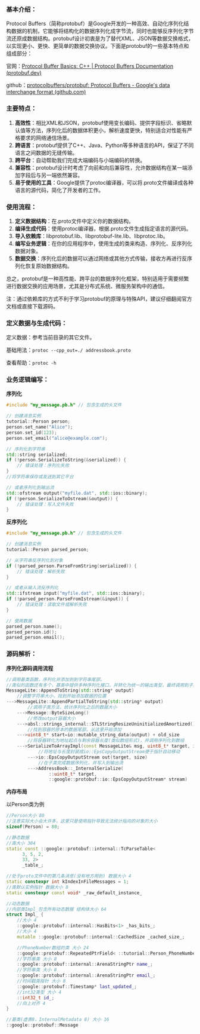 ### 基本介绍：

Protocol Buffers（简称protobuf）是Google开发的一种高效、自动化序列化结构数据的机制，它能够将结构化的数据序列化成字节流，同时也能够反序列化字节流还原成数据结构。protobuf设计初衷是为了替代XML、JSON等数据交换格式，以实现更小、更快、更简单的数据交换协议。下面是protobuf的一些基本特点和组成部分：

官网：[Protocol Buffer Basics: C++ | Protocol Buffers Documentation (protobuf.dev)](https://protobuf.dev/getting-started/cpptutorial/)

github：[protocolbuffers/protobuf: Protocol Buffers - Google's data interchange format (github.com)](https://github.com/protocolbuffers/protobuf/tree/main)

### 主要特点：

1. **高效性**：相比XML和JSON，protobuf使用变长编码、提供字段标识、省略默认值等方法，序列化后的数据体积更小，解析速度更快，特别适合对性能有严格要求的网络通信场景。
2. **跨语言**：protobuf提供了C++、Java、Python等多种语言的API，保证了不同语言之间数据的无缝传输。
3. **跨平台**：自动帮助我们完成大端编码与小端编码的转换。
4. **兼容性**：protobuf设计时考虑了向前和向后兼容性，允许数据结构在某一端添加字段后与另一端依然兼容。
5. **易于使用的工具**：Google提供了protoc编译器，可以将.proto文件编译成各种语言的源代码，简化了开发者的工作。

### 使用流程：

1. **定义数据结构**：在.proto文件中定义你的数据结构。
2. **编译生成代码**：使用protoc编译器，根据.proto文件生成指定语言的源代码。
3. **导入依赖库**：libprotobuf.lib、libprotobuf-lite.lib、libprotoc.lib。
4. **编写业务逻辑**：在你的应用程序中，使用生成的类来构造、序列化、反序列化数据对象。
5. **数据交换**：序列化后的数据可以通过网络或其他方式传输，接收方再进行反序列化恢复原始数据结构。

总之，protobuf是一种高性能、跨平台的数据序列化框架，特别适用于需要频繁进行数据交换的应用场景，尤其是分布式系统、微服务架构中的通信。

注：通过依赖库的方式不利于学习protobuf的原理与特殊API，建议仔细翻阅官方文档或直接下载源码。

### 定义数据与生成代码：

定义数据：参考当前目录的其它文件。

基础用法：`protoc --cpp_out=./ addressbook.proto`

查看帮助：`protoc -h`

### 业务逻辑编写：

**序列化**

```c++
#include "my_message.pb.h" // 包含生成的头文件

// 创建消息实例
tutorial::Person person;
person.set_name("Alice");
person.set_id(123);
person.set_email("alice@example.com");

// 序列化到字符串
std::string serialized;
if (!person.SerializeToString(&serialized)) {
    // 错误处理：序列化失败
}
//将字符串保存或发送到其它平台

// 或者序列化到输出流
std::ofstream output("myfile.dat", std::ios::binary);
if (!person.SerializeToOstream(&output)) {
    // 错误处理：写入文件失败
}
```

**反序列化**

```c++
#include "my_message.pb.h" // 包含生成的头文件

// 创建消息实例
tutorial::Person parsed_person;

// 从字符串反序列化到对象
if (!parsed_person.ParseFromString(serialized)) {
    // 错误处理：解析失败
}

// 或者从输入流反序列化
std::ifstream input("myfile.dat", std::ios::binary);
if (!parsed_person.ParseFromIstream(&input)) {
    // 错误处理：读取文件或解析失败
}

// 使用数据
parsed_person.name();
parsed_person.id();
parsed_person.email();
```

### 源码解析：

**序列化源码调用流程**

```c++
//调用基类函数，序列化并添加到到字符串尾部。
//类似的函数还有多个，基类中提供多种序列化接口，并转化为统一的输出类型，最终调用到子类的序列化函数。
MessageLite::AppendToString(std::string* output)
    //调整字符串大小，找到开始添加数据的位置
--->MessageLite::AppendPartialToString(std::string* output)
		//调用子类方法，统计序列化之后的数据大小
    --->Message::ByteSizeLong()
    	//修改output容器大小
    --->absl::strings_internal::STLStringResizeUninitializedAmortized()
    	//找到容器的原本的数据尾部，从这里开始添加
    --->uint8_t* start=io::mutable_string_data(output) + old_size
    	//将容器转化为地址起点与剩余容器长度(类似数组形式)，并调用序列化到数组
    --->SerializeToArrayImpl(const MessageLite& msg, uint8_t* target, int size)
    		//将地址与长度封装成io::EpsCopyOutputStream便于指针自动移动
    	--->io::EpsCopyOutputStream out(target, size)
    		//在子类完成数据序列化，并写入到输出流
    	--->AddressBook::_InternalSerialize(
    			::uint8_t* target,
    			::google::protobuf::io::EpsCopyOutputStream* stream) 
```

**内存布局**

以Person类为例

```c++
//Person大小 80
//注意实际大小会大许多，这里只是使用指针导致无法统计指向的对象的大小
sizeof(Person) = 80;

//静态数据 
//类大小 304
static const ::google::protobuf::internal::TcParseTable<
      3, 5, 2,
      33, 2>
      _table_;

//处于proto文件中的第几条消息(没有地方用到) 数据大小 4
static constexpr int kIndexInFileMessages = 1;
//类默认实例指针 数据大小 8
static constexpr const void* _raw_default_instance_

//动态数据
//内部类Impl_包含所有动态数据 结构体大小 64
struct Impl_ {
    //大小 4
    ::google::protobuf::internal::HasBits<1> _has_bits_;
    //大小 4
    mutable ::google::protobuf::internal::CachedSize _cached_size_;

    //PhoneNumber数组的类 大小 24
    ::google::protobuf::RepeatedPtrField< ::tutorial::Person_PhoneNumber > phones_;
    //字符串类 大小 8
    ::google::protobuf::internal::ArenaStringPtr name_;
    //字符串类 大小 8
    ::google::protobuf::internal::ArenaStringPtr email_;
    //时间戳类指针 大小 8
    ::google::protobuf::Timestamp* last_updated_;
    //int32类型 大小 4
    ::int32_t id_;
    //向上对齐 4
}

//基类(虚表8，InternalMetadata 8) 大小 16
::google::protobuf::Message
```

